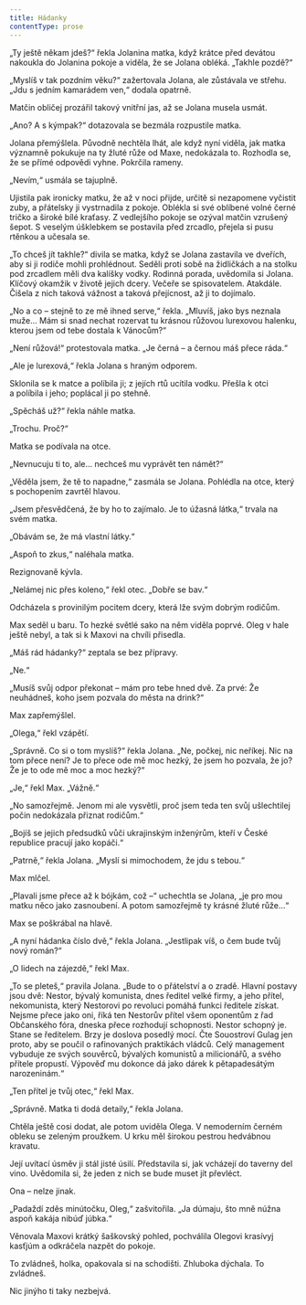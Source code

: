 ```yaml
---
title: Hádanky
contentType: prose
---
```


„Ty ještě někam jdeš?“ řekla Jolanina matka, když krátce před devátou nakoukla do Jolanina pokoje a viděla, že se Jolana obléká. „Takhle pozdě?“

  

„Myslíš v tak pozdním věku?“ zažertovala Jolana, ale zůstávala ve střehu. „Jdu s jedním kamarádem ven,“ dodala opatrně.

Matčin obličej prozářil takový vnitřní jas, až se Jolana musela usmát.

„Ano? A s kýmpak?“ dotazovala se bezmála rozpustile matka.

Jolana přemýšlela. Původně nechtěla lhát, ale když nyní viděla, jak matka významně pokukuje na ty žluté růže od Maxe, nedokázala to. Rozhodla se, že se přímé odpovědi vyhne. Pokrčila rameny.

„Nevím,“ usmála se tajuplně.

Ujistila pak ironicky matku, že až v noci přijde, určitě si nezapomene vyčistit zuby, a přátelsky ji vystrnadila z pokoje. Oblékla si své oblíbené volné černé tričko a široké bílé kraťasy. Z vedlejšího pokoje se ozýval matčin vzrušený šepot. S veselým úšklebkem se postavila před zrcadlo, přejela si pusu rtěnkou a učesala se.

„To chceš jít takhle?“ divila se matka, když se Jolana zastavila ve dveřích, aby si ji rodiče mohli prohlédnout. Seděli proti sobě na židličkách a na stolku pod zrcadlem měli dva kalíšky vodky. Rodinná porada, uvědomila si Jolana. Klíčový okamžik v životě jejich dcery. Večeře se spisovatelem. Atakdále. Čišela z nich taková vážnost a taková přejícnost, až ji to dojímalo.

„No a co – stejně to ze mě ihned serve,“ řekla. „Mluvíš, jako bys neznala muže… Mám si snad nechat rozervat tu krásnou růžovou lurexovou halenku, kterou jsem od tebe dostala k Vánocům?“

„Není růžová!“ protestovala matka. „Je černá – a černou máš přece ráda.“

„Ale je lurexová,“ řekla Jolana s hraným odporem.

Sklonila se k matce a políbila ji; z jejích rtů ucítila vodku. Přešla k otci a políbila i jeho; poplácal ji po stehně.

„Spěcháš už?“ řekla náhle matka.

„Trochu. Proč?“

Matka se podívala na otce.

„Nevnucuju ti to, ale… nechceš mu vyprávět ten námět?“

„Věděla jsem, že tě to napadne,“ zasmála se Jolana. Pohlédla na otce, který s pochopením zavrtěl hlavou.

„Jsem přesvědčená, že by ho to zajímalo. Je to úžasná látka,“ trvala na svém matka.

„Obávám se, že má vlastní látky.“

„Aspoň to zkus,“ naléhala matka.

Rezignovaně kývla.

„Nelámej nic přes koleno,“ řekl otec. „Dobře se bav.“

Odcházela s provinilým pocitem dcery, která lže svým dobrým rodičům.

Max seděl u baru. To hezké světlé sako na něm viděla poprvé. Oleg v hale ještě nebyl, a tak si k Maxovi na chvíli přisedla.

„Máš rád hádanky?“ zeptala se bez přípravy.

„Ne.“

„Musíš svůj odpor překonat – mám pro tebe hned dvě. Za prvé: Že neuhádneš, koho jsem pozvala do města na drink?“

Max zapřemýšlel.

„Olega,“ řekl vzápětí.

„Správně. Co si o tom myslíš?“ řekla Jolana. „Ne, počkej, nic neříkej. Nic na tom přece není? Je to přece ode mě moc hezký, že jsem ho pozvala, že jo? Že je to ode mě moc a moc hezký?“

„Je,“ řekl Max. „Vážně.“

„No samozřejmě. Jenom mi ale vysvětli, proč jsem teda ten svůj ušlechtilej počin nedokázala přiznat rodičům.“

„Bojíš se jejich předsudků vůči ukrajinským inženýrům, kteří v České republice pracují jako kopáči.“

„Patrně,“ řekla Jolana. „Myslí si mimochodem, že jdu s tebou.“

Max mlčel.

„Plavali jsme přece až k bójkám, což –“ uchechtla se Jolana, „je pro mou matku něco jako zasnoubení. A potom samozřejmě ty krásné žluté růže…“

Max se poškrábal na hlavě.

„A nyní hádanka číslo dvě,“ řekla Jolana. „Jestlipak víš, o čem bude tvůj nový román?“

„O lidech na zájezdě,“ řekl Max.

„To se pleteš,“ pravila Jolana. „Bude to o přátelství a o zradě. Hlavní postavy jsou dvě: Nestor, bývalý komunista, dnes ředitel velké firmy, a jeho přítel, nekomunista, který Nestorovi po revoluci pomáhá funkci ředitele získat. Nejsme přece jako oni, říká ten Nesto­rův přítel všem oponentům z řad Občanského fóra, dneska přece rozhodují schopnosti. Nestor schopný je. Stane se ředitelem. Brzy je doslova posedlý mocí. Čte Souostroví Gulag jen proto, aby se poučil o rafinovaných praktikách vládců. Celý management vybuduje ze svých souvěrců, bývalých komunistů a milicionářů, a svého přítele propustí. Výpověď mu dokonce dá jako dárek k pětapadesátým narozeninám.“

„Ten přítel je tvůj otec,“ řekl Max.

„Správně. Matka ti dodá detaily,“ řekla Jolana.

Chtěla ještě cosi dodat, ale potom uviděla Olega. V nemoderním černém obleku se zeleným proužkem. U krku měl širokou pestrou hedvábnou kravatu.

Její uvítací úsměv ji stál jisté úsilí. Představila si, jak vcházejí do taverny del vino. Uvědomila si, že jeden z nich se bude muset jít převléct.

Ona – nelze jinak.

„Padaždí zděs minútočku, Oleg,“ zašvitořila. „Ja dúmaju, što mně núžna aspoň kakája nibúď júbka.“

Věnovala Maxovi krátký šaškovský pohled, pochválila Olegovi krasívyj kasťjúm a odkráčela nazpět do pokoje.

To zvládneš, holka, opakovala si na schodišti. Zhluboka dýchala. To zvládneš.

Nic jinýho ti taky nezbejvá.
